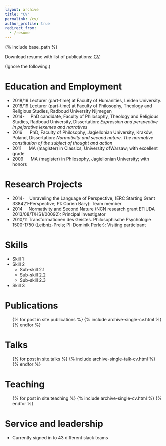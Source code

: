 ```yaml
---
layout: archive
title: "CV"
permalink: /cv/
author_profile: true
redirect_from:
  - /resume
---
```


{% include base_path %}

Download resume with list of publications: [CV](/files/CV_Leopold_Hess.pdf)

(Ignore the following.)

Education and Employment
======
* 2018/19 Lecturer (part-time) at Faculty of Humanities, Leiden University.
* 2018/19 Lecturer (part-time) at Faculty of Philosophy, Theology and Religious Studies, Radboud University Nijmegen
* 2014-     PhD candidate, Faculty of Philosophy, Theology and Religious Studies, Radboud University, Dissertation: *Expression and perspective in pejorative lexemes and narratives*
* 2016      PhD, Faculty of Philosophy, Jagiellonian University, Kraków, Poland, Dissertation: *Normativity and second nature. The normative constitution of the subject of thought and action*
* 2011      MA (magister) in Classics, University ofWarsaw; with excellent grade
* 2009      MA (magister) in Philosophy, Jagiellonian University; with honors

Research Projects
======
* 2014-    Unraveling the Language of Perspective, (ERC Starting Grant 338421-Perspective; PI: Corien Bary): Team member
* 2014     Normativity and Second Nature (NCN research grant ETIUDA 2013/08/T/HS1/00092): Principal investigator
* 2010/11 Transformationen des Geistes. Philosophische Psychologie 1500-1750 (Leibniz-Preis; PI: Dominik Perler): Visiting participant
  
Skills
======
* Skill 1
* Skill 2
  * Sub-skill 2.1
  * Sub-skill 2.2
  * Sub-skill 2.3
* Skill 3

Publications
======
  <ul>{% for post in site.publications %}
    {% include archive-single-cv.html %}
  {% endfor %}</ul>
  
Talks
======
  <ul>{% for post in site.talks %}
    {% include archive-single-talk-cv.html %}
  {% endfor %}</ul>
  
Teaching
======
  <ul>{% for post in site.teaching %}
    {% include archive-single-cv.html %}
  {% endfor %}</ul>
  
Service and leadership
======
* Currently signed in to 43 different slack teams

